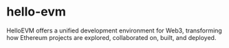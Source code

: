 # hello-evm
HelloEVM offers a unified development environment for Web3, transforming how Ethereum projects are explored, collaborated on, built, and deployed.
